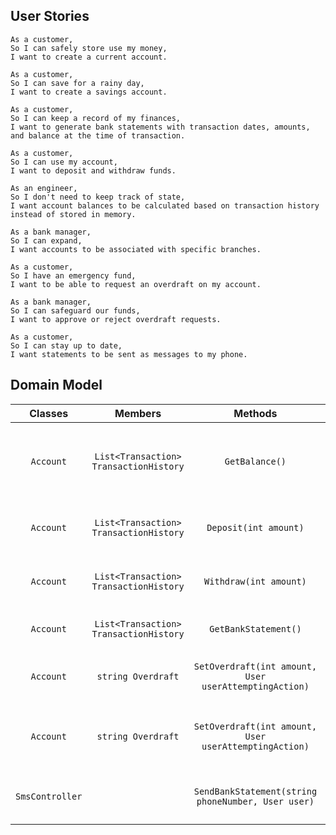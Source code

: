 ## User Stories

```
As a customer,
So I can safely store use my money,
I want to create a current account.

As a customer,
So I can save for a rainy day,
I want to create a savings account.

As a customer,
So I can keep a record of my finances,
I want to generate bank statements with transaction dates, amounts, and balance at the time of transaction.

As a customer,
So I can use my account,
I want to deposit and withdraw funds.

As an engineer,
So I don't need to keep track of state,
I want account balances to be calculated based on transaction history instead of stored in memory.

As a bank manager,
So I can expand,
I want accounts to be associated with specific branches.

As a customer,
So I have an emergency fund,
I want to be able to request an overdraft on my account.

As a bank manager,
So I can safeguard our funds,
I want to approve or reject overdraft requests.

As a customer,
So I can stay up to date,
I want statements to be sent as messages to my phone.
```

## Domain Model

| **Classes** | **Members** | **Methods** | **Scenario** | **Outputs** |
|:--:|:--:|:--:|:--:|:--:|
| `Account` | `List<Transaction> TransactionHistory` | `GetBalance()` | Store and view balance in savings account | `int?` |
| `Account` | `List<Transaction> TransactionHistory` | `Deposit(int amount)` | Deposit money in savings account | `true` |
| `Account` | `List<Transaction> TransactionHistory` | `Withdraw(int amount)` | Withdraw money in savings account | `true` |
| `Account` | `List<Transaction> TransactionHistory` | `GetBankStatement()` | Generate bank statement | `string` |
| `Account` | `string Overdraft` | `SetOverdraft(int amount, User userAttemptingAction)` | Set overdraft as manager | `true` |
| `Account` | `string Overdraft` | `SetOverdraft(int amount, User userAttemptingAction)` | Attempt to set overdraft as customer | `false` |
| `SmsController` |  | `SendBankStatement(string phoneNumber, User user)` | Get bank statement and send to phone | `false` |
